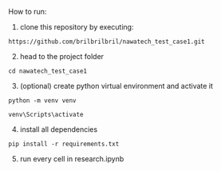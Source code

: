 How to run:
1. clone this repository by executing:

```
https://github.com/brilbrilbril/nawatech_test_case1.git
```

2. head to the project folder 

```
cd nawatech_test_case1
```

3. (optional) create python virtual environment and activate it

```
python -m venv venv

venv\Scripts\activate
```

4. install all dependencies

```
pip install -r requirements.txt
```

5. run every cell in research.ipynb